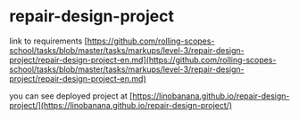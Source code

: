 # repair-design-project

link to requirements [https://github.com/rolling-scopes-school/tasks/blob/master/tasks/markups/level-3/repair-design-project/repair-design-project-en.md](https://github.com/rolling-scopes-school/tasks/blob/master/tasks/markups/level-3/repair-design-project/repair-design-project-en.md)

you can see deployed project at [https://linobanana.github.io/repair-design-project/](https://linobanana.github.io/repair-design-project/)

